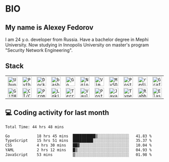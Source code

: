 # BIO

## My name is Alexey Fedorov

I am 24 y.o. developer from Russia. Have a bachelor degree in Mephi University. Now studying in Innopolis University on master's program "Security Network Engineering".

## Stack

<div>
	<table>
		<tr>
			<td><code><img width="30" src="https://user-images.githubusercontent.com/25181517/186884153-99edc188-e4aa-4c84-91b0-e2df260ebc33.png" alt="Ubuntu" title="Ubuntu"/></code></td>
			<td><code><img width="30" src="https://user-images.githubusercontent.com/25181517/183423507-c056a6f9-1ba8-4312-a350-19bcbc5a8697.png" alt="Python" title="Python"/></code></td>
			<td><code><img width="30" src="https://user-images.githubusercontent.com/25181517/117207330-263ba280-adf4-11eb-9b97-0ac5b40bc3be.png" alt="Docker" title="Docker"/></code></td>
			<td><code><img width="30" src="https://user-images.githubusercontent.com/25181517/192158606-7c2ef6bd-6e04-47cf-b5bc-da2797cb5bda.png" alt="bash" title="bash"/></code></td>
			<td><code><img width="30" src="https://user-images.githubusercontent.com/25181517/192149581-88194d20-1a37-4be8-8801-5dc0017ffbbe.png" alt="Go" title="Go"/></code></td>
			<td><code><img width="30" src="https://user-images.githubusercontent.com/25181517/183345125-9a7cd2e6-6ad6-436f-8490-44c903bef84c.png" alt="Nginx" title="Nginx"/></code></td>
			<td><code><img width="30" src="https://user-images.githubusercontent.com/25181517/192108889-232b3431-a585-4b36-a62d-9078bd3641d9.png" alt="Vim" title="Vim"/></code></td>
			<td><code><img width="30" src="https://user-images.githubusercontent.com/25181517/183896128-ec99105a-ec1a-4d85-b08b-1aa1620b2046.png" alt="MySQL" title="MySQL"/></code></td>
   <td><code><img width="30" src="https://user-images.githubusercontent.com/25181517/117208740-bfb78400-adf5-11eb-97bb-09072b6bedfc.png" alt="PostgreSQL" title="PostgreSQL"/></code></td>
			<td><code><img width="30" src="https://user-images.githubusercontent.com/25181517/182884894-d3fa6ee0-f2b4-4960-9961-64740f533f2a.png" alt="redis" title="redis"/></code></td>
			<td><code><img width="30" src="https://user-images.githubusercontent.com/25181517/182534075-4962068b-4407-46c2-ac67-ddcb86af30cc.png" alt="Grafana" title="Grafana"/></code></td>
   <td><code><img width="30" src="https://user-images.githubusercontent.com/25181517/192108376-c675d39b-90f6-4073-bde6-5a9291644657.png" alt="GitLab" title="GitLab"/></code></td>
		</tr>
		<tr>
   <td><code><img width="30" src="https://user-images.githubusercontent.com/25181517/192108374-8da61ba1-99ec-41d7-80b8-fb2f7c0a4948.png" alt="GitHub" title="GitHub"/></code></td>
   <td><code><img width="30" src="https://user-images.githubusercontent.com/25181517/183868728-b2e11072-00a5-47e2-8a4e-4ebbb2b8c554.png" alt="CI/CD" title="CI/CD"/></code></td>
			<td><code><img width="30" src="https://user-images.githubusercontent.com/25181517/182534182-c510199a-7a4d-4084-96e3-e3db2251bbce.png" alt="Prometheus" title="Prometheus"/></code></td>
			<td><code><img width="30" src="https://user-images.githubusercontent.com/25181517/190230082-55409fe9-d5a2-4f3d-bdba-0f0946190e67.png" alt="Loki" title="Loki"/></code></td>
			<td><code><img width="30" src="https://user-images.githubusercontent.com/25181517/183345121-36788a6e-5462-424a-be67-af1ebeda79a2.png" alt="Terraform" title="Terraform"/></code></td>
			<td><code><img width="30" src="https://user-images.githubusercontent.com/25181517/183345124-0948a5e0-5326-495f-824f-b99d3aee5467.png" alt="Vault" title="Vault"/></code></td>
			<td><code><img width="30" src="https://user-images.githubusercontent.com/25181517/192109061-e138ca71-337c-4019-8d42-4792fdaa7128.png" alt="Postman" title="Postman"/></code></td>
   <td><code><img width="30" src="https://user-images.githubusercontent.com/25181517/117447155-6a868a00-af3d-11eb-9cfe-245df15c9f3f.png" alt="JavaScript" title="JavaScript"/></code></td>
			<td><code><img width="30" src="https://user-images.githubusercontent.com/25181517/183890598-19a0ac2d-e88a-4005-a8df-1ee36782fde1.png" alt="TypeScript" title="TypeScript"/></code></td>
			<td><code><img width="30" src="https://github.com/marwin1991/profile-technology-icons/assets/136815194/50342602-8025-4030-b492-550f2eaa4073" alt="RabbitMQ" title="RabbitMQ"/></code></td>
			<td><code><img width="30" src="https://user-images.githubusercontent.com/25181517/183569191-f32cdf03-673f-4ae3-809b-3a8b376bb8a2.png" alt="Elasticsearch" title="Elasticsearch"/></code></td>
			<td><code><img width="30" src="https://user-images.githubusercontent.com/25181517/183897015-94a058a6-b86e-4e42-a37f-bf92061753e5.png" alt="React" title="React"/></code></td>
		</tr>
	</table>
</div>

## 💻 Coding activity for last month

<!--START_SECTION:waka-->

```txt
Total Time: 44 hrs 48 mins

Go            18 hrs 45 mins  ██████████▒░░░░░░░░░░░░░░   41.83 %
TypeScript    15 hrs 51 mins  █████████░░░░░░░░░░░░░░░░   35.37 %
CSS           4 hrs 30 mins   ██▓░░░░░░░░░░░░░░░░░░░░░░   10.04 %
YAML          2 hrs 12 mins   █▒░░░░░░░░░░░░░░░░░░░░░░░   04.93 %
JavaScript    53 mins         ▒░░░░░░░░░░░░░░░░░░░░░░░░   01.98 %
```

<!--END_SECTION:waka-->

